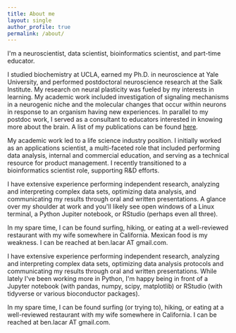 ```yaml
---
title: About me
layout: single
author_profile: true
permalink: /about/
---
```


I'm a neuroscientist, data scientist, bioinformatics scientist, and part-time educator.

I studied biochemistry at UCLA, earned my Ph.D. in neuroscience at Yale University, and performed postdoctoral neuroscience research at the Salk Institute. My research on neural plasticity was fueled by my interests in learning. My academic work included investigation of signaling mechanisms in a neurogenic niche and the molecular changes that occur within neurons in response to an organism having new experiences. In parallel to my postdoc work, I served as a consultant to educators interested in knowing more about the brain. A list of my publications can be found [here](https://scholar.google.com/citations?user=wGG8V78AAAAJ&hl=en). 

My academic work led to a life science industry position. I initially worked as an applications scientist, a multi-faceted role that included performing data analysis, internal and commercial education, and serving as a technical resource for product management. I recently transitioned to a bioinformatics scientist role, supporting R&D efforts.

I have extensive experience performing independent research, analyzing and interpreting complex data sets, optimizing data analysis, and communicating my results through oral and written presentations. A glance over my shoulder at work and you'll likely see open windows of a Linux terminal, a Python Jupiter notebook, or RStudio (perhaps even all three).

In my spare time, I can be found surfing, hiking, or eating at a well-reviewed restaurant with my wife somewhere in California. Mexican food is my weakness. I can be reached at ben.lacar AT gmail.com.

I have extensive experience performing independent research, analyzing and interpreting complex data sets, optimizing data analysis protocols and communicating my results through oral and written presentations. While lately I've been working more in Python, I'm happy being in front of a Jupyter notebook (with pandas, numpy, scipy, matplotlib) or RStudio (with tidyverse or various bioconductor packages).

In my spare time, I can be found surfing (or trying to), hiking, or eating at a well-reviewed restaurant with my wife somewhere in California. I can be reached at ben.lacar AT gmail.com.
